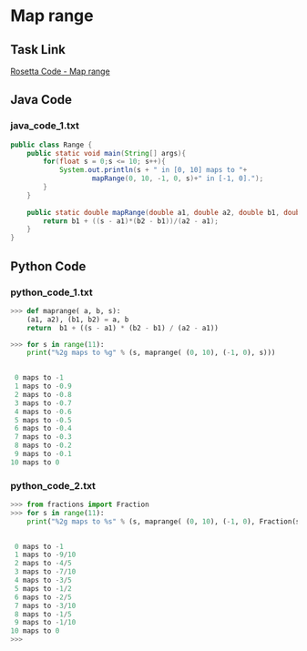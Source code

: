 # Map range

## Task Link
[Rosetta Code - Map range](https://rosettacode.org/wiki/Map_range)

## Java Code
### java_code_1.txt
```java
public class Range {
	public static void main(String[] args){
		for(float s = 0;s <= 10; s++){
			System.out.println(s + " in [0, 10] maps to "+ 
					mapRange(0, 10, -1, 0, s)+" in [-1, 0].");
		}
	}
	
	public static double mapRange(double a1, double a2, double b1, double b2, double s){
		return b1 + ((s - a1)*(b2 - b1))/(a2 - a1);
	}
}

```

## Python Code
### python_code_1.txt
```python
>>> def maprange( a, b, s):
	(a1, a2), (b1, b2) = a, b
	return  b1 + ((s - a1) * (b2 - b1) / (a2 - a1))

>>> for s in range(11):
	print("%2g maps to %g" % (s, maprange( (0, 10), (-1, 0), s)))

	
 0 maps to -1
 1 maps to -0.9
 2 maps to -0.8
 3 maps to -0.7
 4 maps to -0.6
 5 maps to -0.5
 6 maps to -0.4
 7 maps to -0.3
 8 maps to -0.2
 9 maps to -0.1
10 maps to 0

```

### python_code_2.txt
```python
>>> from fractions import Fraction
>>> for s in range(11):
	print("%2g maps to %s" % (s, maprange( (0, 10), (-1, 0), Fraction(s))))

	
 0 maps to -1
 1 maps to -9/10
 2 maps to -4/5
 3 maps to -7/10
 4 maps to -3/5
 5 maps to -1/2
 6 maps to -2/5
 7 maps to -3/10
 8 maps to -1/5
 9 maps to -1/10
10 maps to 0
>>>

```


